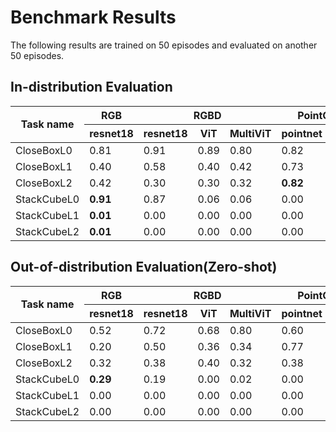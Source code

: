 # Benchmark Results
  The following results are trained on 50 episodes and evaluated on another 50 episodes.

## In-distribution Evaluation

<table class="benchmark">
  <thead>
    <tr>
      <th rowspan="2">Task name</th>
      <th><center>RGB</center></th>
      <th colspan="3"><center>RGBD</center></th>
      <th colspan="2"><center>PointCloud</center></th>
    </tr>
    <tr>
      <th>resnet18</th>
      <th>resnet18</th>
      <th>ViT</th>
      <th>MultiViT</th>
      <th>pointnet</th>
      <th>spUnet</th>
    </tr>
  </thead>
  <tbody>
    <tr>
      <td>CloseBoxL0</td>
      <td>0.81</td>
      <td>0.91</td>
      <td>0.89</td>
      <td>0.80</td>
      <td>0.82</td>
      <td><b>0.92</b></td>
    </tr>
    <tr>
      <td>CloseBoxL1</td>
      <td>0.40</td>
      <td>0.58</td>
      <td>0.40</td>
      <td>0.42</td>
      <td>0.73</td>
      <td><b>0.88</b></td>
    </tr>
    <tr>
      <td>CloseBoxL2</td>
      <td>0.42</td>
      <td>0.30</td>
      <td>0.30</td>
      <td>0.32</td>
      <td><b>0.82</b></td>
      <td>0.62</td>
    </tr>
    <tr>
      <td>StackCubeL0</td>
      <td><b>0.91</b></td>
      <td>0.87</td>
      <td>0.06</td>
      <td>0.06</td>
      <td>0.00</td>
      <td>0.00</td>
    </tr>
    <tr>
      <td>StackCubeL1</td>
      <td><b>0.01</b></td>
      <td>0.00</td>
      <td>0.00</td>
      <td>0.00</td>
      <td>0.00</td>
      <td>0.00</td>
    </tr>
    <tr>
      <td>StackCubeL2</td>
      <td><b>0.01</b></td>
      <td>0.00</td>
      <td>0.00</td>
      <td>0.00</td>
      <td>0.00</td>
      <td>0.00</td>
    </tr>
  </tbody>
</table>

## Out-of-distribution Evaluation(Zero-shot)

<table class="benchmark">
  <thead>
    <tr>
      <th rowspan="2">Task name</th>
      <th><center>RGB</center></th>
      <th colspan="3"><center>RGBD</center></th>
      <th colspan="2"><center>PointCloud</center></th>
    </tr>
    <tr>
      <th>resnet18</th>
      <th>resnet18</th>
      <th>ViT</th>
      <th>MultiViT</th>
      <th>pointnet</th>
      <th>spUnet</th>
    </tr>
  </thead>
  <tbody>
    <tr>
      <td>CloseBoxL0</td>
      <td>0.52</td>
      <td>0.72</td>
      <td>0.68</td>
      <td>0.80</td>
      <td>0.60</td>
      <td><b>0.94</b></td>
    </tr>
    <tr>
      <td>CloseBoxL1</td>
      <td>0.20</td>
      <td>0.50</td>
      <td>0.36</td>
      <td>0.34</td>
      <td>0.77</td>
      <td><b>0.88</b></td>
    </tr>
    <tr>
      <td>CloseBoxL2</td>
      <td>0.32</td>
      <td>0.38</td>
      <td>0.40</td>
      <td>0.32</td>
      <td>0.38</td>
      <td><b>0.42</b></td>
    </tr>
    <tr>
      <td>StackCubeL0</td>
      <td><b>0.29</b></td>
      <td>0.19</td>
      <td>0.00</td>
      <td>0.02</td>
      <td>0.00</td>
      <td>0.00</td>
    </tr>
    <tr>
      <td>StackCubeL1</td>
      <td>0.00</td>
      <td>0.00</td>
      <td>0.00</td>
      <td>0.00</td>
      <td>0.00</td>
      <td>0.00</td>
    </tr>
    <tr>
      <td>StackCubeL2</td>
      <td>0.00</td>
      <td>0.00</td>
      <td>0.00</td>
      <td>0.00</td>
      <td>0.00</td>
      <td>0.00</td>
    </tr>

  </tbody>
</table>

